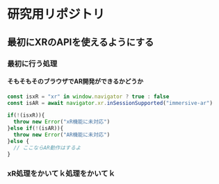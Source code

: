 # 研究用リポジトリ

## 最初にXRのAPIを使えるようにする

### 最初に行う処理

#### そもそもそのブラウザでAR開発ができるかどうか

```ts
const isxR = "xr" in window.navigator ? true : false
const isAR = await navigator.xr.inSessionSupported("immersive-ar")

if(!(isxR)){
  throw new Error("xR機能に未対応")
}else if(!(isAR)){
  throw new Error("AR機能に未対応")
}else {
  // ここならAR動作はするよ
}
```

### xR処理をかいてｋ処理をかいてｋ